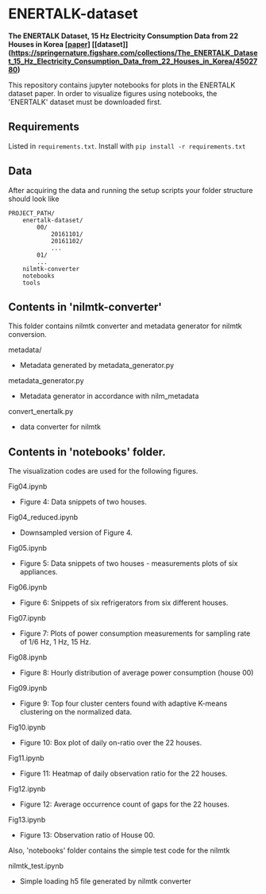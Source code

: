 # ENERTALK-dataset
**The ENERTALK Dataset, 15 Hz Electricity Consumption Data from 22 Houses in Korea [[paper]](https://www.nature.com/articles/s41597-019-0212-5.epdf) [[dataset]] (https://springernature.figshare.com/collections/The_ENERTALK_Dataset_15_Hz_Electricity_Consumption_Data_from_22_Houses_in_Korea/4502780)**

This repository contains jupyter notebooks for plots in the ENERTALK dataset paper. In order to visualize figures using notebooks, the 'ENERTALK' dataset must be downloaded first.

## Requirements
Listed in `requirements.txt`. Install with `pip install -r
requirements.txt`

## Data
After acquiring the
data and running the setup scripts your folder structure should look
like
```
PROJECT_PATH/
    enertalk-dataset/
        00/
            20161101/
            20161102/
            ...
        01/
        ...
    nilmtk-converter
    notebooks
    tools
```

## Contents in 'nilmtk-converter'
This folder contains nilmtk converter and metadata generator for nilmtk conversion.

metadata/
* Metadata generated by metadata_generator.py

metadata_generator.py
* Metadata generator in accordance with nilm_metadata

convert_enertalk.py
* data converter for nilmtk



## Contents in 'notebooks' folder.
The visualization codes are used for the following figures.

Fig04.ipynb
* Figure 4: Data snippets of two houses.

Fig04_reduced.ipynb
* Downsampled version of Figure 4.

Fig05.ipynb
* Figure 5: Data snippets of two houses - measurements plots of six appliances.

Fig06.ipynb
* Figure 6: Snippets of six refrigerators from six different houses.

Fig07.ipynb
* Figure 7: Plots of power consumption measurements for sampling rate of 1/6 Hz, 1 Hz, 15 Hz.

Fig08.ipynb
* Figure 8: Hourly distribution of average power consumption (house 00)

Fig09.ipynb
* Figure 9: Top four cluster centers found with adaptive K-means clustering on the normalized data.

Fig10.ipynb
* Figure 10: Box plot of daily on-ratio over the 22 houses.

Fig11.ipynb
* Figure 11: Heatmap of daily observation ratio for the 22 houses.

Fig12.ipynb
* Figure 12: Average occurrence count of gaps for the 22 houses.

Fig13.ipynb
* Figure 13: Observation ratio of House 00.

Also, 'notebooks' folder contains the simple test code for the nilmtk

nilmtk_test.ipynb
* Simple loading h5 file generated by nilmtk converter
